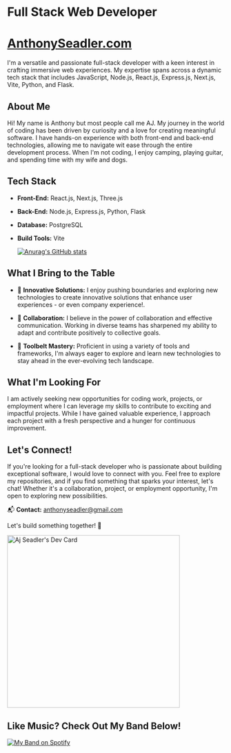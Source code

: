 # **Full Stack Web Developer** 
# [AnthonySeadler.com](https://anthonyseadler.com)

 I'm a versatile and passionate full-stack developer with a keen interest in crafting immersive web experiences. My expertise spans across a dynamic tech stack that includes JavaScript, Node.js, React.js, Express.js, Next.js, Vite, Python, and Flask.



## **About Me**
Hi! My name is Anthony but most people call me AJ. My journey in the world of coding has been driven by curiosity and a love for creating meaningful software. I have hands-on experience with both front-end and back-end technologies, allowing me to navigate wit ease through the entire development process.
When I'm not coding, I enjoy camping, playing guitar, and spending time with my wife and dogs.

## **Tech Stack**

- **Front-End:** React.js, Next.js, Three.js
- **Back-End:** Node.js, Express.js, Python, Flask
- **Database:** PostgreSQL
- **Build Tools:** Vite

   [![Anurag's GitHub stats](https://github-readme-stats.vercel.app/api?username=ajSeadler&hide=stars&theme=gruvbox&show_icons=true&hide_rank=true)](https://github.com/anuraghazra/github-readme-stats)

## **What I Bring to the Table**

- 🚀 **Innovative Solutions:** I enjoy pushing boundaries and exploring new technologies to create innovative solutions that enhance user experiences - or even company experience!.

- 🤝 **Collaboration:** I believe in the power of collaboration and effective communication. Working in diverse teams has sharpened my ability to adapt and contribute positively to collective goals.

- 🧰 **Toolbelt Mastery:** Proficient in using a variety of tools and frameworks, I'm always eager to explore and learn new technologies to stay ahead in the ever-evolving tech landscape.

## **What I'm Looking For**

I am actively seeking new opportunities for coding work, projects, or employment where I can leverage my skills to contribute to exciting and impactful projects. While I have gained valuable experience, I approach each project with a fresh perspective and a hunger for continuous improvement.

## **Let's Connect!**

If you're looking for a full-stack developer who is passionate about building exceptional software, I would love to connect with you. Feel free to explore my repositories, and if you find something that sparks your interest, let's chat! Whether it's a collaboration, project, or employment opportunity, I'm open to exploring new possibilities.



📬 **Contact:** anthonyseadler@gmail.com

Let's build something together! 🚀


<a href="https://app.daily.dev/ajseadler"><img src="https://api.daily.dev/devcards/54fc0e9b681c4c54a57043ef55ea1999.png?r=dl6" width="400" alt="Aj Seadler's Dev Card"/></a>



 ## **Like Music? Check Out My Band Below!**

[![My Band on Spotify](https://img.shields.io/badge/Listen%20on-Spotify-green)](https://open.spotify.com/album/0PptqapSMqfkrNGHcWKTIR?utm_source=generator)

<!--
**ajSeadler/ajSeadler** is a ✨ _special_ ✨ repository because its `README.md` (this file) appears on your GitHub profile.

Here are some ideas to get you started:

- 🔭 I’m currently working on ...
- 🌱 I’m currently learning ...
- 👯 I’m looking to collaborate on ...
- 🤔 I’m looking for help with ...
- 💬 Ask me about ...
- 📫 How to reach me: ...
- 😄 Pronouns: ...
- ⚡ Fun fact: ...
-->
